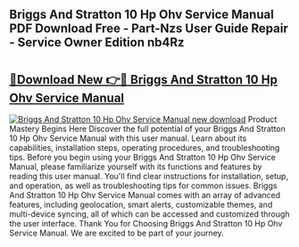 ## Briggs And Stratton 10 Hp Ohv Service Manual PDF Download Free - Part-Nzs User Guide Repair - Service Owner Edition nb4Rz

# <h2><a href="http://bc7776.oget.top/?id=Briggs+And+Stratton+10+Hp+Ohv+Service+Manual">🔗Download New 👉🔴 Briggs And Stratton 10 Hp Ohv Service Manual</a></h2>

[![Briggs And Stratton 10 Hp Ohv Service Manual new download](https://i.imgur.com/5g1atiW.png)](http://bc7776.oget.top/?id=Briggs+And+Stratton+10+Hp+Ohv+Service+Manual)
Product Mastery Begins Here Discover the full potential of your Briggs And Stratton 10 Hp Ohv Service Manual with this user manual. Learn about its capabilities, installation steps, operating procedures, and troubleshooting tips. Before you begin using your Briggs And Stratton 10 Hp Ohv Service Manual, please familiarize yourself with its functions and features by reading this user manual. You'll find clear instructions for installation, setup, and operation, as well as troubleshooting tips for common issues. Briggs And Stratton 10 Hp Ohv Service Manual comes with an array of advanced features, including geolocation, smart alerts, customizable themes, and multi-device syncing, all of which can be accessed and customized through the user interface. Thank You for Choosing Briggs And Stratton 10 Hp Ohv Service Manual. We are excited to be part of your journey.
